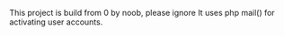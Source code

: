 This project is build from 0 by noob, please ignore
It uses php mail() for activating user accounts.